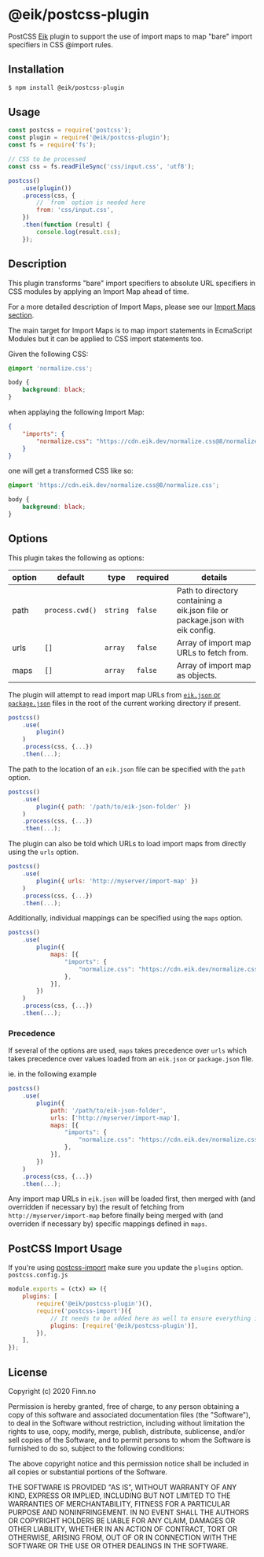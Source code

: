 # @eik/postcss-plugin

PostCSS [Eik](https://eik.dev/) plugin to support the use of import maps to map "bare" import specifiers in CSS @import rules.

## Installation

```bash
$ npm install @eik/postcss-plugin
```

## Usage

```js
const postcss = require('postcss');
const plugin = require('@eik/postcss-plugin');
const fs = require('fs');

// CSS to be processed
const css = fs.readFileSync('css/input.css', 'utf8');

postcss()
    .use(plugin())
    .process(css, {
        // `from` option is needed here
        from: 'css/input.css',
    })
    .then(function (result) {
        console.log(result.css);
    });
```

## Description

This plugin transforms "bare" import specifiers to absolute URL specifiers in
CSS modules by applying an Import Map ahead of time.

For a more detailed description of Import Maps, please see our [Import Maps section](https://eik.dev/docs/mapping_import_map).

The main target for Import Maps is to map import statements in EcmaScript Modules but it can be applied to CSS import statements too.

Given the following CSS:

```css
@import 'normalize.css';

body {
    background: black;
}
```

when applaying the following Import Map:

```json
{
    "imports": {
        "normalize.css": "https://cdn.eik.dev/normalize.css@8/normalize.css"
    }
}
```

one will get a transformed CSS like so:

```css
@import 'https://cdn.eik.dev/normalize.css@8/normalize.css';

body {
    background: black;
}
```

## Options

This plugin takes the following as options:

| option | default         | type     | required | details                                                                       |
| ------ | --------------- | -------- | -------- | ----------------------------------------------------------------------------- |
| path   | `process.cwd()` | `string` | `false`  | Path to directory containing a eik.json file or package.json with eik config. |
| urls   | `[]`            | `array`  | `false`  | Array of import map URLs to fetch from.                                       |
| maps   | `[]`            | `array`  | `false`  | Array of import map as objects.                                               |

The plugin will attempt to read import map URLs from [`eik.json` or `package.json`](https://eik.dev/docs/overview_eik_json) files in the root of the current working directory if present.

```js
postcss()
    .use(
        plugin()
    )
    .process(css, {...})
    .then(...);
```

The path to the location of an `eik.json` file can be specified with the `path` option.

```js
postcss()
    .use(
        plugin({ path: '/path/to/eik-json-folder' })
    )
    .process(css, {...})
    .then(...);
```

The plugin can also be told which URLs to load import maps from directly using the `urls` option.

```js
postcss()
    .use(
        plugin({ urls: 'http://myserver/import-map' })
    )
    .process(css, {...})
    .then(...);
```

Additionally, individual mappings can be specified using the `maps` option.

```js
postcss()
    .use(
        plugin({
            maps: [{
                "imports": {
                    "normalize.css": "https://cdn.eik.dev/normalize.css@8/normalize.css",
                },
            }],
        })
    )
    .process(css, {...})
    .then(...);
```

### Precedence

If several of the options are used, `maps` takes precedence over `urls` which takes precedence over values loaded from an `eik.json` or `package.json` file.

ie. in the following example

```js
postcss()
    .use(
        plugin({
            path: '/path/to/eik-json-folder',
            urls: ['http://myserver/import-map'],
            maps: [{
                "imports": {
                    "normalize.css": "https://cdn.eik.dev/normalize.css@8/normalize.css",
                },
            }],
        })
    )
    .process(css, {...})
    .then(...);
```

Any import map URLs in `eik.json` will be loaded first, then merged with (and overridden if necessary by) the result of fetching from `http://myserver/import-map` before finally being merged with (and overriden if necessary by) specific mappings defined in `maps`.

## PostCSS Import Usage

If you're using [postcss-import](https://github.com/postcss/postcss-import) make sure you update the `plugins` option.
`postcss.config.js`

```js
module.exports = (ctx) => ({
    plugins: [
        require('@eik/postcss-plugin')(),
        require('postcss-import')({
            // It needs to be added here as well to ensure everything is mapped
            plugins: [require('@eik/postcss-plugin')],
        }),
    ],
});
```

## License

Copyright (c) 2020 Finn.no

Permission is hereby granted, free of charge, to any person obtaining a copy
of this software and associated documentation files (the "Software"), to deal
in the Software without restriction, including without limitation the rights
to use, copy, modify, merge, publish, distribute, sublicense, and/or sell
copies of the Software, and to permit persons to whom the Software is
furnished to do so, subject to the following conditions:

The above copyright notice and this permission notice shall be included in all
copies or substantial portions of the Software.

THE SOFTWARE IS PROVIDED "AS IS", WITHOUT WARRANTY OF ANY KIND, EXPRESS OR
IMPLIED, INCLUDING BUT NOT LIMITED TO THE WARRANTIES OF MERCHANTABILITY,
FITNESS FOR A PARTICULAR PURPOSE AND NONINFRINGEMENT. IN NO EVENT SHALL THE
AUTHORS OR COPYRIGHT HOLDERS BE LIABLE FOR ANY CLAIM, DAMAGES OR OTHER
LIABILITY, WHETHER IN AN ACTION OF CONTRACT, TORT OR OTHERWISE, ARISING FROM,
OUT OF OR IN CONNECTION WITH THE SOFTWARE OR THE USE OR OTHER DEALINGS IN THE
SOFTWARE.
